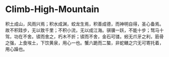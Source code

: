 # Climb-High-Mountain
积土成山，风雨兴焉；积水成渊，蛟龙生焉，积善成德，而神明自得，圣心备焉。故不积跬步，无以致千里；不积小流，无以成江海。骐骥一跃，不能十步；驽马十驾，功在不舍。锲而舍之，朽木不折；锲而不舍，金石可镂。蚓无爪牙之利，筋骨之强，上食埃土，下饮黄泉，用心一也。蟹六跪而二螯，非蛇鳝之穴无可寄托着，用心躁也。

